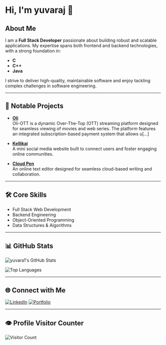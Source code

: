 # Hi, I'm yuvaraj 👋

## About Me

I am a **Full Stack Developer** passionate about building robust and scalable applications. My expertise spans both frontend and backend technologies, with a strong foundation in:

- **C**
- **C++**
- **Java**

I strive to deliver high-quality, maintainable software and enjoy tackling complex challenges in software engineering.

---

## 🚀 Notable Projects

- **[Oli](https://olii-ott.web.app)**  
  Oli-OTT is a dynamic Over-The-Top (OTT) streaming platform designed for seamless viewing of movies and web series. The platform features an integrated subscription-based payment system that allows u[...]

- **[Kellikai](https://kellikai.web.app)**  
  A mini social media website built to connect users and foster engaging online communities.

- **[Cloud Pen](https://cloudpen.web.app)**  
  An online text editor designed for seamless cloud-based writing and collaboration.

---

## 🛠️ Core Skills

- Full Stack Web Development
- Backend Engineering
- Object-Oriented Programming
- Data Structures & Algorithms

---

## 📊 GitHub Stats

![yuvara1's GitHub Stats](https://github-readme-stats.vercel.app/api?username=yuvara1&show_icons=true&theme=default)

![Top Languages](https://github-readme-stats.vercel.app/api/top-langs/?username=yuvara1&layout=compact&theme=default)

---

## 🌐 Connect with Me

[![LinkedIn](https://img.shields.io/badge/LinkedIn-Profile-blue?logo=linkedin)](https://www.linkedin.com/in/yuvaraj-b-6b498528a/)
[![Portfolio](https://img.shields.io/badge/Portfolio-Visit-informational?logo=google-chrome)](https://yuvaraj-in.web.app)

---

## 👁️ Profile Visitor Counter

![Visitor Count](https://komarev.com/ghpvc/?username=yuvara1&label=Profile%20views&color=0e75b6&style=flat)
